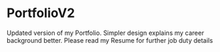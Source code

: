 # PortfolioV2
Updated version of my Portfolio. Simpler design explains my career background better. Please read my Resume for further job duty details
